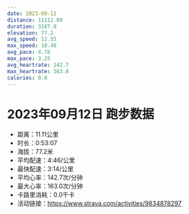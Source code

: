 ```yaml
---
date: 2023-09-12
distance: 11112.00
duration: 3187.0
elevation: 77.2
avg_speed: 12.55
max_speed: 18.48
avg_pace: 4.78
max_pace: 3.25
avg_heartrate: 142.7
max_heartrate: 163.0
calories: 0.0
---
```


# 2023年09月12日 跑步数据

- 距离：11.11公里
- 时长：0:53:07
- 海拔：77.2米
- 平均配速：4:46/公里
- 最快配速：3:14/公里
- 平均心率：142.7次/分钟
- 最大心率：163.0次/分钟
- 卡路里消耗：0.0千卡
- 活动链接：https://www.strava.com/activities/9834878297
